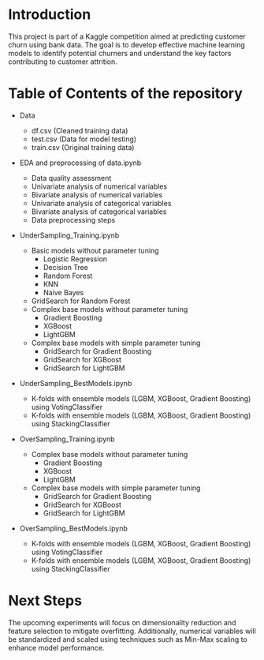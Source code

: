 # Introduction

This project is part of a Kaggle competition aimed at predicting customer churn using bank data. The goal is to develop effective machine learning models to identify potential churners and understand the key factors contributing to customer attrition.

# Table of Contents of the repository
 
- Data
    - df.csv (Cleaned training data)
    - test.csv (Data for model testing)
    - train.csv (Original training data)

- EDA and preprocessing of data.ipynb
    - Data quality assessment
    - Univariate analysis of numerical variables
    - Bivariate analysis of numerical variables
    - Univariate analysis of categorical variables
    - Bivariate analysis of categorical variables
    - Data preprocessing steps

- UnderSampling_Training.ipynb
    - Basic models without parameter tuning
        - Logistic Regression
        - Decision Tree
        - Random Forest
        - KNN
        - Naive Bayes
    - GridSearch for Random Forest
    - Complex base models without parameter tuning
        - Gradient Boosting
        - XGBoost
        - LightGBM
    - Complex base models with simple parameter tuning
        - GridSearch for Gradient Boosting
        - GridSearch for XGBoost
        - GridSearch for LightGBM

- UnderSampling_BestModels.ipynb
    - K-folds with ensemble models (LGBM, XGBoost, Gradient Boosting) using VotingClassifier
    - K-folds with ensemble models (LGBM, XGBoost, Gradient Boosting) using StackingClassifier

- OverSampling_Training.ipynb
    - Complex base models without parameter tuning
        - Gradient Boosting
        - XGBoost
        - LightGBM
    - Complex base models with simple parameter tuning
        - GridSearch for Gradient Boosting
        - GridSearch for XGBoost
        - GridSearch for LightGBM

- OverSampling_BestModels.ipynb
    - K-folds with ensemble models (LGBM, XGBoost, Gradient Boosting) using VotingClassifier
    - K-folds with ensemble models (LGBM, XGBoost, Gradient Boosting) using StackingClassifier

# Next Steps

The upcoming experiments will focus on dimensionality reduction and feature selection to mitigate overfitting. Additionally, numerical variables will be standardized and scaled using techniques such as Min-Max scaling to enhance model performance.
